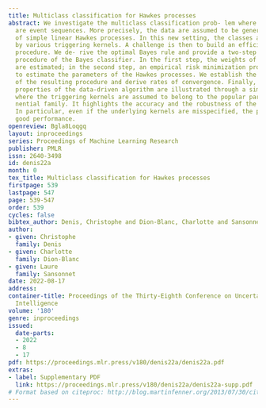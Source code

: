 ```yaml
---
title: Multiclass classification for Hawkes processes
abstract: We investigate the multiclass classification prob- lem where the features
  are event sequences. More precisely, the data are assumed to be generated by a mixture
  of simple linear Hawkes processes. In this new setting, the classes are discriminated
  by various triggering kernels. A challenge is then to build an efficient classification
  procedure. We de- rive the optimal Bayes rule and provide a two-step estimation
  procedure of the Bayes classifier. In the first step, the weights of the mixture
  are estimated; in the second step, an empirical risk minimization procedure is performed
  to estimate the parameters of the Hawkes processes. We establish the consis- tency
  of the resulting procedure and derive rates of convergence. Finally, the numerical
  properties of the data-driven algorithm are illustrated through a simulation study
  where the triggering kernels are assumed to belong to the popular parametric expo-
  nential family. It highlights the accuracy and the robustness of the proposed algorithm.
  In particular, even if the underlying kernels are misspecified, the procedure exhibits
  good performance.
openreview: Bgla8Loqgq
layout: inproceedings
series: Proceedings of Machine Learning Research
publisher: PMLR
issn: 2640-3498
id: denis22a
month: 0
tex_title: Multiclass classification for Hawkes processes
firstpage: 539
lastpage: 547
page: 539-547
order: 539
cycles: false
bibtex_author: Denis, Christophe and Dion-Blanc, Charlotte and Sansonnet, Laure
author:
- given: Christophe
  family: Denis
- given: Charlotte
  family: Dion-Blanc
- given: Laure
  family: Sansonnet
date: 2022-08-17
address:
container-title: Proceedings of the Thirty-Eighth Conference on Uncertainty in Artificial
  Intelligence
volume: '180'
genre: inproceedings
issued:
  date-parts:
  - 2022
  - 8
  - 17
pdf: https://proceedings.mlr.press/v180/denis22a/denis22a.pdf
extras:
- label: Supplementary PDF
  link: https://proceedings.mlr.press/v180/denis22a/denis22a-supp.pdf
# Format based on citeproc: http://blog.martinfenner.org/2013/07/30/citeproc-yaml-for-bibliographies/
---
```

